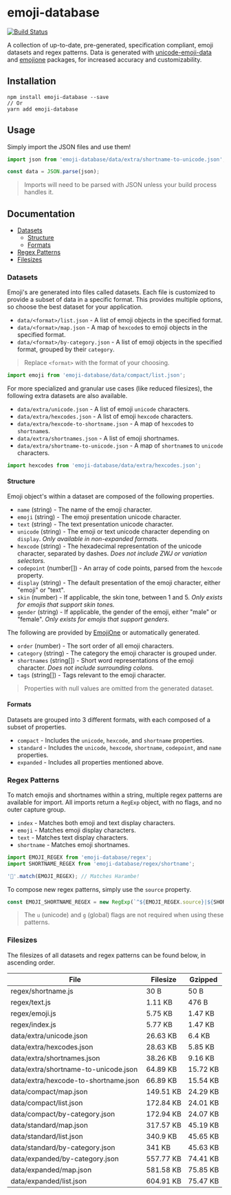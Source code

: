 # emoji-database
[![Build Status](https://travis-ci.org/milesj/emoji-database.svg?branch=master)](https://travis-ci.org/milesj/emoji-database)

A collection of up-to-date, pre-generated, specification compliant, emoji datasets and
regex patterns. Data is generated with [unicode-emoji-data][unicode-emoji-data] and
[emojione][emojione] packages, for increased accuracy and customizability.

## Installation

```
npm install emoji-database --save
// Or
yarn add emoji-database
```

## Usage

Simply import the JSON files and use them!

```javascript
import json from 'emoji-database/data/extra/shortname-to-unicode.json';

const data = JSON.parse(json);
```

> Imports will need to be parsed with JSON unless your build process handles it.

## Documentation

* [Datasets](#datasets)
  * [Structure](#structure)
  * [Formats](#formats)
* [Regex Patterns](#regex-patterns)
* [Filesizes](#filesizes)

### Datasets

Emoji's are generated into files called datasets. Each file is customized to provide
a subset of data in a specific format. This provides multiple options, so choose the best dataset
for your application.

* `data/<format>/list.json` - A list of emoji objects in the specified format.
* `data/<format>/map.json` - A map of `hexcode`s to emoji objects in the specified format.
* `data/<format>/by-category.json` - A list of emoji objects in the specified format, grouped by
  their `category`.

> Replace `<format>` with the format of your choosing.

```javascript
import emoji from 'emoji-database/data/compact/list.json';
```

For more specialized and granular use cases (like reduced filesizes),
the following extra datasets are also available.

* `data/extra/unicode.json` - A list of emoji `unicode` characters.
* `data/extra/hexcodes.json` - A list of emoji `hexcode` characters.
* `data/extra/hexcode-to-shortname.json` - A map of `hexcode`s to `shortname`s.
* `data/extra/shortnames.json` - A list of emoji shortnames.
* `data/extra/shortname-to-unicode.json` - A map of `shortname`s to `unicode` characters.

```javascript
import hexcodes from 'emoji-database/data/extra/hexcodes.json';
```

#### Structure

Emoji object's within a dataset are composed of the following properties.

* `name` (string) - The name of the emoji character.
* `emoji` (string) - The emoji presentation unicode character.
* `text` (string) - The text presentation unicode character.
* `unicode` (string) - The emoji or text unicode character depending on `display`.
  *Only available in non-expanded formats.*
* `hexcode` (string) - The hexadecimal representation of the unicode character,
  separated by dashes. *Does not include ZWJ or variation selectors.*
* `codepoint` (number[]) - An array of code points, parsed from the `hexcode` property.
* `display` (string) - The default presentation of the emoji character, either "emoji" or "text".
* `skin` (number) - If applicable, the skin tone, between 1 and 5.
  *Only exists for emojis that support skin tones.*
* `gender` (string) - If applicable, the gender of the emoji, either "male" or "female".
  *Only exists for emojis that support genders.*

The following are provided by [EmojiOne][emojione] or automatically generated.

* `order` (number) - The sort order of all emoji characters.
* `category` (string) - The category the emoji character is grouped under.
* `shortnames` (string[]) - Short word representations of the emoji character.
  *Does not include surrounding colons.*
* `tags` (string[]) - Tags relevant to the emoji character.

> Properties with null values are omitted from the generated dataset.

#### Formats

Datasets are grouped into 3 different formats, with each composed of a subset of properties.

* `compact` - Includes the `unicode`, `hexcode`, and `shortname` properties.
* `standard` - Includes the `unicode`, `hexcode`, `shortname`, `codepoint`, and `name` properties.
* `expanded` - Includes all properties mentioned above.

### Regex Patterns

To match emojis and shortnames within a string, multiple regex patterns are available for import.
All imports return a `RegExp` object, with no flags, and no outer capture group.

* `index` - Matches both emoji and text display characters.
* `emoji` - Matches emoji display characters.
* `text` - Matches text display characters.
* `shortname` - Matches emoji shortnames.

```javascript
import EMOJI_REGEX from 'emoji-database/regex';
import SHORTNAME_REGEX from 'emoji-database/regex/shortname';

'🦍'.match(EMOJI_REGEX); // Matches Harambe!
```

To compose new regex patterns, simply use the `source` property.

```javascript
const EMOJI_SHORTNAME_REGEX = new RegExp(`^${EMOJI_REGEX.source}|${SHORTNAME_REGEX.source}$`, 'g');
```

> The `u` (unicode) and `g` (global) flags are not required when using these patterns.

### Filesizes

The filesizes of all datasets and regex patterns can be found below, in ascending order.

| File | Filesize | Gzipped |
| --- | --- | --- |
| regex/shortname.js | 30 B | 50 B |
| regex/text.js | 1.11 KB | 476 B |
| regex/emoji.js | 5.75 KB | 1.47 KB |
| regex/index.js | 5.77 KB | 1.47 KB |
| data/extra/unicode.json | 26.63 KB | 6.4 KB |
| data/extra/hexcodes.json | 28.63 KB | 5.85 KB |
| data/extra/shortnames.json | 38.26 KB | 9.16 KB |
| data/extra/shortname-to-unicode.json | 64.89 KB | 15.72 KB |
| data/extra/hexcode-to-shortname.json | 66.89 KB | 15.54 KB |
| data/compact/map.json | 149.51 KB | 24.29 KB |
| data/compact/list.json | 172.84 KB | 24.01 KB |
| data/compact/by-category.json | 172.94 KB | 24.07 KB |
| data/standard/map.json | 317.57 KB | 45.19 KB |
| data/standard/list.json | 340.9 KB | 45.65 KB |
| data/standard/by-category.json | 341 KB | 45.63 KB |
| data/expanded/by-category.json | 557.77 KB | 74.41 KB |
| data/expanded/map.json | 581.58 KB | 75.85 KB |
| data/expanded/list.json | 604.91 KB | 75.47 KB |

[emojione]: https://github.com/Ranks/emojione
[unicode-emoji-data]: https://github.com/dematerializer/unicode-emoji-data

